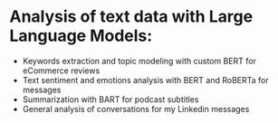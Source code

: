 # Analysis of text data with Large Language Models:
- Keywords extraction and topic modeling with custom BERT for eCommerce reviews
- Text sentiment and emotions analysis with BERT and RoBERTa for messages 
- Summarization with BART for podcast subtitles
- General analysis of conversations for my Linkedin messages
